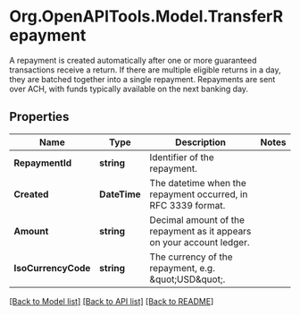 # Org.OpenAPITools.Model.TransferRepayment
A repayment is created automatically after one or more guaranteed transactions receive a return. If there are multiple eligible returns in a day, they are batched together into a single repayment.  Repayments are sent over ACH, with funds typically available on the next banking day.

## Properties

Name | Type | Description | Notes
------------ | ------------- | ------------- | -------------
**RepaymentId** | **string** | Identifier of the repayment. | 
**Created** | **DateTime** | The datetime when the repayment occurred, in RFC 3339 format. | 
**Amount** | **string** | Decimal amount of the repayment as it appears on your account ledger. | 
**IsoCurrencyCode** | **string** | The currency of the repayment, e.g. \&quot;USD\&quot;. | 

[[Back to Model list]](../README.md#documentation-for-models) [[Back to API list]](../README.md#documentation-for-api-endpoints) [[Back to README]](../README.md)

